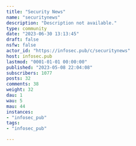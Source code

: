 ```yaml
---
title: "Security News" 
name: "securitynews"
description: "Description not available."
type: community
date: "2023-06-30 13:13:45"
draft: false
nsfw: false
actor_id: "https://infosec.pub/c/securitynews"
host: infosec.pub
lastmod: "0001-01-01 00:00:00"
published: "2023-05-08 22:04:08"
subscribers: 1077
posts: 32
comments: 38
weight: 32
dau: 1
wau: 5
mau: 44
instances:
- "infosec_pub"
tags: 
- "infosec_pub"

---
```

